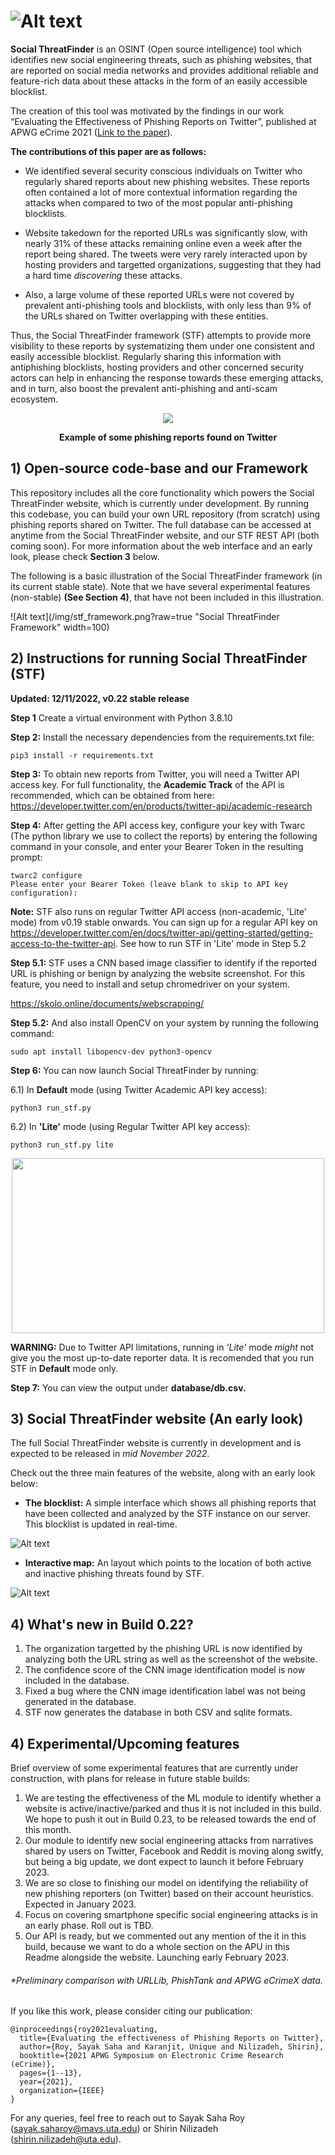 # ![Alt text](/img/stf_logo.png?raw=true "Social ThreatFinder Banner")

**Social ThreatFinder** is an OSINT (Open source intelligence) tool which identifies new social engineering threats, such as phishing websites, that are reported on social media networks and provides additional reliable and feature-rich data about these attacks in the form of an easily accessible blocklist. 

The creation of this tool was motivated by the findings in our work “Evaluating the Effectiveness of Phishing Reports on Twitter”, published at APWG eCrime 2021 ([Link to the paper](https://ieeexplore.ieee.org/abstract/document/9738786?casa_token=FjAIF57PrIUAAAAA:timEgDLq87uH-jxlNFpAbrDjAxesCbdHV3Rg05ywazIEAkLi0Bb_JVNAfhNAOR0RrczqTwk3M_Y)). 

**The contributions of this paper are as follows:**

- We identified several security conscious individuals on Twitter who regularly shared reports about new phishing websites. These reports often contained a lot of more contextual information regarding the attacks when compared to two of the most popular anti-phishing blocklists.

- Website takedown for the reported URLs was significantly slow, with nearly 31% of these attacks remaining online even a week after the report being shared. The tweets were very rarely interacted upon by hosting providers and targetted organizations, suggesting that they had a hard time *discovering* these attacks. 


- Also, a large volume of these reported URLs were not covered by prevalent anti-phishing tools and blocklists, with only less than 9% of the URLs shared on Twitter overlapping with these entities.  

Thus, the Social ThreatFinder framework (STF) attempts to provide more visibility to these reports by systematizing them under one consistent and easily accessible blocklist. Regularly sharing this information with antiphishing blocklists, hosting providers and other concerned security actors can help in enhancing the response towards these emerging attacks, and in turn, also boost the prevalent anti-phishing and anti-scam ecosystem. 

<p align="center">
<img src="/img/phishing_reports.png"/>
</p>

<p align="center">
  <b>Example of some phishing reports found on Twitter</b>
</p>

## 1) Open-source code-base and our Framework

This repository includes all the core functionality which powers the Social ThreatFinder website, which is currently under development. By running this codebase, you can build your own URL repository (from scratch) using phishing reports shared on Twitter. The full database can be accessed at anytime from the Social ThreatFinder website, and our STF REST API (both coming soon). For more information about the web interface and an early look, please check **Section 3** below.

The following is a basic illustration of the Social ThreatFinder framework (in its current stable state). Note that we have several experimental features (non-stable) **(See Section 4)**, that have not been included in this illustration.  

![Alt text](/img/stf_framework.png?raw=true "Social ThreatFinder Framework" width=100)

## 2) Instructions for running Social ThreatFinder (STF)

**Updated: 12/11/2022, v0.22 stable release** 

**Step 1** Create a virtual environment with Python 3.8.10

**Step 2:** Install the necessary dependencies from the requirements.txt file:

```
pip3 install -r requirements.txt
```

**Step 3:** To obtain new reports from Twitter, you will need a Twitter API access key. For full functionality, the **Academic Track** of the API is recommended, which can be obtained from here: https://developer.twitter.com/en/products/twitter-api/academic-research

**Step 4:** After getting the API access key, configure your key with Twarc (The python library we use to collect the reports) by entering the following command in your console, and enter your Bearer Token in the resulting prompt:

```
twarc2 configure
Please enter your Bearer Token (leave blank to skip to API key configuration): 
```

**Note:** STF also runs on regular Twitter API access (non-academic, 'Lite' mode) from v0.19 stable onwards. You can sign up for a regular API key on https://developer.twitter.com/en/docs/twitter-api/getting-started/getting-access-to-the-twitter-api. See how to run STF in 'Lite' mode in Step 5.2


**Step 5.1:** STF uses a CNN based image classifier to identify if the reported URL is phishing or benign by analyzing the website screenshot. For this feature, you need to install and setup chromedriver on your system.

https://skolo.online/documents/webscrapping/

**Step 5.2:** And also install OpenCV on your system by running the following command:

```
sudo apt install libopencv-dev python3-opencv
```

**Step 6:** You can now launch Social ThreatFinder by running:

6.1) In **Default** mode (using Twitter Academic API key access):

```
python3 run_stf.py
```
6.2) In **'Lite'** mode (using Regular Twitter API key access):

```
python3 run_stf.py lite
```

<p align="center">
<img src="/img/stf_running.png" width="500" height="280"/>
</p>

**WARNING:** Due to Twitter API limitations, running in *'Lite'* mode *might* not give you the most up-to-date reporter data. It is recomended that you run STF in **Default** mode only.  


**Step 7:** You can view the output under **database/db.csv.** 

## 3) Social ThreatFinder website (An early look)

The full Social ThreatFinder website is currently in development and is expected to be released in *mid November 2022*. 

Check out the three main features of the website, along with an early look below:

- **The blocklist:** A simple interface which shows all phishing reports that have been collected and analyzed by the STF instance on our server. This blocklist is updated in real-time.  

![Alt text](/img/stf_database.png?raw=true "Blocklist interface")
	
- **Interactive map:** An layout which points to the location of both active and inactive phishing threats found by STF. 

![Alt text](/img/stf_map.gif?raw=true "Interactive Map")

<!---

- **STF API:** A REST API which can be used to obtain metadata for all URLs collected by the STF instance running on our servers. It is the easiest way to access STF data without maintaining your own local instance. 
<p align="center">
<img src="/img/stf_api_demo.png" width="500" height="280"/>
</p>

-->

## 4) What's new in Build 0.22?

1) The organization targetted by the phishing URL is now identified by analyzing both the URL string as well as the screenshot of the website.
2) The confidence score of the CNN image identification model is now included in the database. 
3) Fixed a bug where the CNN image identification label was not being generated in the database.
4) STF now generates the database in both CSV and sqlite formats. 

## 4) Experimental/Upcoming features

Brief overview of some experimental features that are currently under construction, with plans for release in future stable builds:

1) We are testing the effectiveness of the ML module to identify whether a website is active/inactive/parked and thus it is not included in this build. We hope to push it out in Build 0.23, to be released towards the end of this month. 
1) Our module to identify new social engineering attacks from narratives shared by users on Twitter, Facebook and Reddit is moving   along switfy, but being a big update, we dont expect to launch it before February 2023. 
2) We are so close to finishing our model on identifying the reliability of new phishing reporters (on Twitter) based on their account heuristics. Expected in January 2023.
4) Focus on covering smartphone specific social engineering attacks is in an early phase. Roll out is TBD. 
5) Our API is ready, but we commented out any mention of the it in this build, because we want to do a whole section on the APU in this Readme alongside the website. Launching early February 2023. 

###### \*Preliminary comparison with URLLib, PhishTank and APWG eCrimeX data.


If you like this work, please consider citing our publication:

```
@inproceedings{roy2021evaluating,
  title={Evaluating the effectiveness of Phishing Reports on Twitter},
  author={Roy, Sayak Saha and Karanjit, Unique and Nilizadeh, Shirin},
  booktitle={2021 APWG Symposium on Electronic Crime Research (eCrime)},
  pages={1--13},
  year={2021},
  organization={IEEE}
}
```
For any queries, feel free to reach out to Sayak Saha Roy (sayak.saharoy@mavs.uta.edu) or Shirin Nilizadeh (shirin.nilizadeh@uta.edu).
